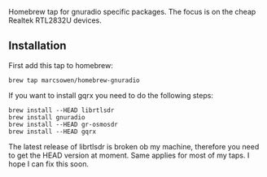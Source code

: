 Homebrew tap for gnuradio specific packages. The focus is on the cheap Realtek RTL2832U devices.

Installation
------------

First add this tap to homebrew:

```brew tap marcsowen/homebrew-gnuradio```

If you want to install gqrx you need to do the following steps:

```
brew install --HEAD librtlsdr
brew install gnuradio
brew install --HEAD gr-osmosdr
brew install --HEAD gqrx
```

The latest release of librtlsdr is broken ob my machine, therefore you need to get the HEAD version at moment. Same applies for most of my taps. I hope I can fix this soon.

